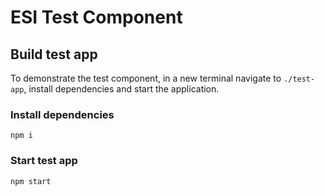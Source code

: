 # ESI Test Component
## Build test app
To demonstrate the test component, in a new terminal navigate to `./test-app`, install dependencies and start the application.

### Install dependencies
```
npm i
```
### Start test app
```
npm start
```
